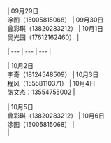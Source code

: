 | 09月29日<br />涂图（15005815068） | 09月30日<br />曾彩琪（13820283212） | 10月1日<br />吴光园（17612162460） |

| --- | --- | --- |

| 10月2日<br />李奇（18124548509） | 10月3日<br />程风（15558110371） | 10月4日<br />张文杰：13554755002 |

| 10月5日<br />曾彩琪（13820283212） | 10月6日<br />涂图（15005815068） | <br /> |